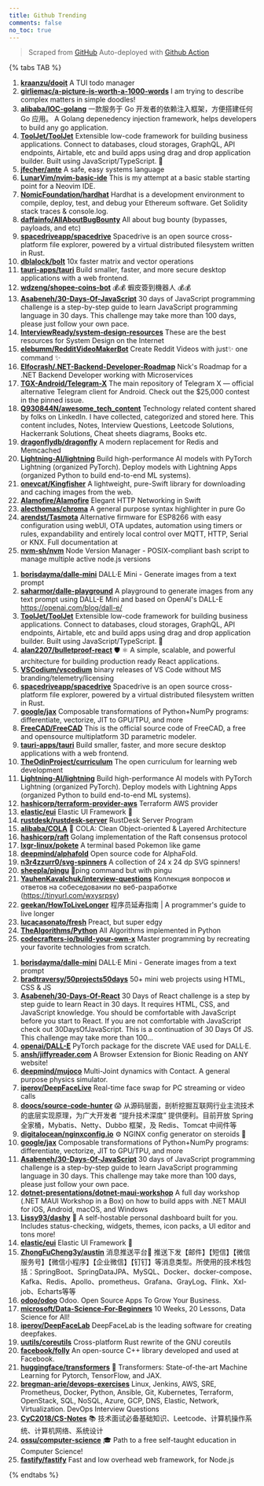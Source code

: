 ```yaml
---
title: Github Trending
comments: false
no_toc: true
---
```


> Scraped from [GitHub](https://github.com/trending)
Auto-deployed with [Github Action](https://docs.github.com/en/actions)

{% tabs TAB %}
<!-- tab Daily -->
1. [**kraanzu/dooit**](https://github.com/kraanzu/dooit)
A TUI todo manager
2. [**girliemac/a-picture-is-worth-a-1000-words**](https://github.com/girliemac/a-picture-is-worth-a-1000-words)
I am trying to describe complex matters in simple doodles!
3. [**alibaba/IOC-golang**](https://github.com/alibaba/IOC-golang)
一款服务于 Go 开发者的依赖注入框架，方便搭建任何 Go 应用。 A Golang depenedency injection framework, helps developers to build any go application.
4. [**ToolJet/ToolJet**](https://github.com/ToolJet/ToolJet)
Extensible low-code framework for building business applications. Connect to databases, cloud storages, GraphQL, API endpoints, Airtable, etc and build apps using drag and drop application builder. Built using JavaScript/TypeScript. 🚀
5. [**jfecher/ante**](https://github.com/jfecher/ante)
A safe, easy systems language
6. [**LunarVim/nvim-basic-ide**](https://github.com/LunarVim/nvim-basic-ide)
This is my attempt at a basic stable starting point for a Neovim IDE.
7. [**NomicFoundation/hardhat**](https://github.com/NomicFoundation/hardhat)
Hardhat is a development environment to compile, deploy, test, and debug your Ethereum software. Get Solidity stack traces & console.log.
8. [**daffainfo/AllAboutBugBounty**](https://github.com/daffainfo/AllAboutBugBounty)
All about bug bounty (bypasses, payloads, and etc)
9. [**spacedriveapp/spacedrive**](https://github.com/spacedriveapp/spacedrive)
Spacedrive is an open source cross-platform file explorer, powered by a virtual distributed filesystem written in Rust.
10. [**dblalock/bolt**](https://github.com/dblalock/bolt)
10x faster matrix and vector operations
11. [**tauri-apps/tauri**](https://github.com/tauri-apps/tauri)
Build smaller, faster, and more secure desktop applications with a web frontend.
12. [**wdzeng/shopee-coins-bot**](https://github.com/wdzeng/shopee-coins-bot)
💰💰 蝦皮簽到機器人 💰💰
13. [**Asabeneh/30-Days-Of-JavaScript**](https://github.com/Asabeneh/30-Days-Of-JavaScript)
30 days of JavaScript programming challenge is a step-by-step guide to learn JavaScript programming language in 30 days. This challenge may take more than 100 days, please just follow your own pace.
14. [**InterviewReady/system-design-resources**](https://github.com/InterviewReady/system-design-resources)
These are the best resources for System Design on the Internet
15. [**elebumm/RedditVideoMakerBot**](https://github.com/elebumm/RedditVideoMakerBot)
Create Reddit Videos with just✨ one command ✨
16. [**Elfocrash/.NET-Backend-Developer-Roadmap**](https://github.com/Elfocrash/.NET-Backend-Developer-Roadmap)
Nick's Roadmap for a .NET Backend Developer working with Microservices
17. [**TGX-Android/Telegram-X**](https://github.com/TGX-Android/Telegram-X)
The main repository of Telegram X — official alternative Telegram client for Android. Check out the $25,000 contest in the pinned issue.
18. [**Q930844N/awesome_tech_content**](https://github.com/Q930844N/awesome_tech_content)
Technology related content shared by folks on LinkedIn. I have collected, categorized and stored here. This content includes, Notes, Interview Questions, Leetcode Solutions, Hackerrank Solutions, Cheat sheets diagrams, Books etc.
19. [**dragonflydb/dragonfly**](https://github.com/dragonflydb/dragonfly)
A modern replacement for Redis and Memcached
20. [**Lightning-AI/lightning**](https://github.com/Lightning-AI/lightning)
Build high-performance AI models with PyTorch Lightning (organized PyTorch). Deploy models with Lightning Apps (organized Python to build end-to-end ML systems).
21. [**onevcat/Kingfisher**](https://github.com/onevcat/Kingfisher)
A lightweight, pure-Swift library for downloading and caching images from the web.
22. [**Alamofire/Alamofire**](https://github.com/Alamofire/Alamofire)
Elegant HTTP Networking in Swift
23. [**alecthomas/chroma**](https://github.com/alecthomas/chroma)
A general purpose syntax highlighter in pure Go
24. [**arendst/Tasmota**](https://github.com/arendst/Tasmota)
Alternative firmware for ESP8266 with easy configuration using webUI, OTA updates, automation using timers or rules, expandability and entirely local control over MQTT, HTTP, Serial or KNX. Full documentation at
25. [**nvm-sh/nvm**](https://github.com/nvm-sh/nvm)
Node Version Manager - POSIX-compliant bash script to manage multiple active node.js versions
<!-- endtab -->
<!-- tab Weekly -->
1. [**borisdayma/dalle-mini**](https://github.com/borisdayma/dalle-mini)
DALL·E Mini - Generate images from a text prompt
2. [**saharmor/dalle-playground**](https://github.com/saharmor/dalle-playground)
A playground to generate images from any text prompt using DALL-E Mini and based on OpenAI's DALL-E https://openai.com/blog/dall-e/
3. [**ToolJet/ToolJet**](https://github.com/ToolJet/ToolJet)
Extensible low-code framework for building business applications. Connect to databases, cloud storages, GraphQL, API endpoints, Airtable, etc and build apps using drag and drop application builder. Built using JavaScript/TypeScript. 🚀
4. [**alan2207/bulletproof-react**](https://github.com/alan2207/bulletproof-react)
🛡️ ⚛️ A simple, scalable, and powerful architecture for building production ready React applications.
5. [**VSCodium/vscodium**](https://github.com/VSCodium/vscodium)
binary releases of VS Code without MS branding/telemetry/licensing
6. [**spacedriveapp/spacedrive**](https://github.com/spacedriveapp/spacedrive)
Spacedrive is an open source cross-platform file explorer, powered by a virtual distributed filesystem written in Rust.
7. [**google/jax**](https://github.com/google/jax)
Composable transformations of Python+NumPy programs: differentiate, vectorize, JIT to GPU/TPU, and more
8. [**FreeCAD/FreeCAD**](https://github.com/FreeCAD/FreeCAD)
This is the official source code of FreeCAD, a free and opensource multiplatform 3D parametric modeler.
9. [**tauri-apps/tauri**](https://github.com/tauri-apps/tauri)
Build smaller, faster, and more secure desktop applications with a web frontend.
10. [**TheOdinProject/curriculum**](https://github.com/TheOdinProject/curriculum)
The open curriculum for learning web development
11. [**Lightning-AI/lightning**](https://github.com/Lightning-AI/lightning)
Build high-performance AI models with PyTorch Lightning (organized PyTorch). Deploy models with Lightning Apps (organized Python to build end-to-end ML systems).
12. [**hashicorp/terraform-provider-aws**](https://github.com/hashicorp/terraform-provider-aws)
Terraform AWS provider
13. [**elastic/eui**](https://github.com/elastic/eui)
Elastic UI Framework 🙌
14. [**rustdesk/rustdesk-server**](https://github.com/rustdesk/rustdesk-server)
RustDesk Server Program
15. [**alibaba/COLA**](https://github.com/alibaba/COLA)
🥤 COLA: Clean Object-oriented & Layered Architecture
16. [**hashicorp/raft**](https://github.com/hashicorp/raft)
Golang implementation of the Raft consensus protocol
17. [**lxgr-linux/pokete**](https://github.com/lxgr-linux/pokete)
A terminal based Pokemon like game
18. [**deepmind/alphafold**](https://github.com/deepmind/alphafold)
Open source code for AlphaFold.
19. [**n3r4zzurr0/svg-spinners**](https://github.com/n3r4zzurr0/svg-spinners)
A collection of 24 x 24 dp SVG spinners!
20. [**sheepla/pingu**](https://github.com/sheepla/pingu)
🐧ping command but with pingu
21. [**YauhenKavalchuk/interview-questions**](https://github.com/YauhenKavalchuk/interview-questions)
Коллекция вопросов и ответов на собеседовании по веб-разработке (https://tinyurl.com/wxysrpsy)
22. [**geekan/HowToLiveLonger**](https://github.com/geekan/HowToLiveLonger)
程序员延寿指南 | A programmer's guide to live longer
23. [**lucacasonato/fresh**](https://github.com/lucacasonato/fresh)
Preact, but super edgy
24. [**TheAlgorithms/Python**](https://github.com/TheAlgorithms/Python)
All Algorithms implemented in Python
25. [**codecrafters-io/build-your-own-x**](https://github.com/codecrafters-io/build-your-own-x)
Master programming by recreating your favorite technologies from scratch.
<!-- endtab -->
<!-- tab Monthly -->
1. [**borisdayma/dalle-mini**](https://github.com/borisdayma/dalle-mini)
DALL·E Mini - Generate images from a text prompt
2. [**bradtraversy/50projects50days**](https://github.com/bradtraversy/50projects50days)
50+ mini web projects using HTML, CSS & JS
3. [**Asabeneh/30-Days-Of-React**](https://github.com/Asabeneh/30-Days-Of-React)
30 Days of React challenge is a step by step guide to learn React in 30 days. It requires HTML, CSS, and JavaScript knowledge. You should be comfortable with JavaScript before you start to React. If you are not comfortable with JavaScript check out 30DaysOfJavaScript. This is a continuation of 30 Days Of JS. This challenge may take more than 100…
4. [**openai/DALL-E**](https://github.com/openai/DALL-E)
PyTorch package for the discrete VAE used for DALL·E.
5. [**ansh/jiffyreader.com**](https://github.com/ansh/jiffyreader.com)
A Browser Extension for Bionic Reading on ANY website!
6. [**deepmind/mujoco**](https://github.com/deepmind/mujoco)
Multi-Joint dynamics with Contact. A general purpose physics simulator.
7. [**iperov/DeepFaceLive**](https://github.com/iperov/DeepFaceLive)
Real-time face swap for PC streaming or video calls
8. [**doocs/source-code-hunter**](https://github.com/doocs/source-code-hunter)
😱 从源码层面，剖析挖掘互联网行业主流技术的底层实现原理，为广大开发者 “提升技术深度” 提供便利。目前开放 Spring 全家桶，Mybatis、Netty、Dubbo 框架，及 Redis、Tomcat 中间件等
9. [**digitalocean/nginxconfig.io**](https://github.com/digitalocean/nginxconfig.io)
⚙️ NGINX config generator on steroids 💉
10. [**google/jax**](https://github.com/google/jax)
Composable transformations of Python+NumPy programs: differentiate, vectorize, JIT to GPU/TPU, and more
11. [**Asabeneh/30-Days-Of-JavaScript**](https://github.com/Asabeneh/30-Days-Of-JavaScript)
30 days of JavaScript programming challenge is a step-by-step guide to learn JavaScript programming language in 30 days. This challenge may take more than 100 days, please just follow your own pace.
12. [**dotnet-presentations/dotnet-maui-workshop**](https://github.com/dotnet-presentations/dotnet-maui-workshop)
A full day workshop (.NET MAUI Workshop in a Box) on how to build apps with .NET MAUI for iOS, Android, macOS, and Windows
13. [**Lissy93/dashy**](https://github.com/Lissy93/dashy)
🚀 A self-hostable personal dashboard built for you. Includes status-checking, widgets, themes, icon packs, a UI editor and tons more!
14. [**elastic/eui**](https://github.com/elastic/eui)
Elastic UI Framework 🙌
15. [**ZhongFuCheng3y/austin**](https://github.com/ZhongFuCheng3y/austin)
消息推送平台📝 推送下发【邮件】【短信】【微信服务号】【微信小程序】【企业微信】【钉钉】等消息类型。所使用的技术栈包括：SpringBoot、SpringDataJPA、MySQL、Docker、docker-compose、Kafka、Redis、Apollo、prometheus、Grafana、GrayLog、Flink、Xxl-job、Echarts等等
16. [**odoo/odoo**](https://github.com/odoo/odoo)
Odoo. Open Source Apps To Grow Your Business.
17. [**microsoft/Data-Science-For-Beginners**](https://github.com/microsoft/Data-Science-For-Beginners)
10 Weeks, 20 Lessons, Data Science for All!
18. [**iperov/DeepFaceLab**](https://github.com/iperov/DeepFaceLab)
DeepFaceLab is the leading software for creating deepfakes.
19. [**uutils/coreutils**](https://github.com/uutils/coreutils)
Cross-platform Rust rewrite of the GNU coreutils
20. [**facebook/folly**](https://github.com/facebook/folly)
An open-source C++ library developed and used at Facebook.
21. [**huggingface/transformers**](https://github.com/huggingface/transformers)
🤗 Transformers: State-of-the-art Machine Learning for Pytorch, TensorFlow, and JAX.
22. [**bregman-arie/devops-exercises**](https://github.com/bregman-arie/devops-exercises)
Linux, Jenkins, AWS, SRE, Prometheus, Docker, Python, Ansible, Git, Kubernetes, Terraform, OpenStack, SQL, NoSQL, Azure, GCP, DNS, Elastic, Network, Virtualization. DevOps Interview Questions
23. [**CyC2018/CS-Notes**](https://github.com/CyC2018/CS-Notes)
📚 技术面试必备基础知识、Leetcode、计算机操作系统、计算机网络、系统设计
24. [**ossu/computer-science**](https://github.com/ossu/computer-science)
🎓 Path to a free self-taught education in Computer Science!
25. [**fastify/fastify**](https://github.com/fastify/fastify)
Fast and low overhead web framework, for Node.js
<!-- endtab -->
{% endtabs %}

